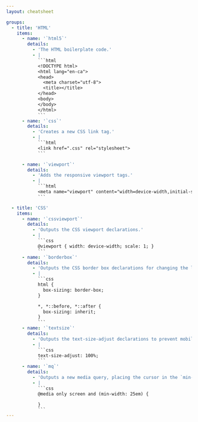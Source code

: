 ```yaml
---
layout: cheatsheet

groups:
  - title: 'HTML'
    items:
      - name: '`html5`'
        details:
          - 'The HTML boilerplate code.'
          - |
            ```html
            <!DOCTYPE html>
            <html lang="en-ca">
            <head>
              <meta charset="utf-8">
              <title></title>
            </head>
            <body>
            </body>
            </html>
            ```
      - name: '`css`'
        details:
          - 'Creates a new CSS link tag.'
          - |
            ```html
            <link href=".css" rel="stylesheet">
            ```

      - name: '`viewport`'
        details:
          - 'Adds the responsive viewport tags.'
          - |
            ```html
            <meta name="viewport" content="width=device-width,initial-scale=1">
            ```

  - title: 'CSS'
    items:
      - name: '`cssviewport`'
        details:
          - 'Outputs the CSS viewport declarations.'
          - |
            ```css
            @viewport { width: device-width; scale: 1; }
            ```
      - name: '`borderbox`'
        details:
          - 'Outputs the CSS border box declarations for changing the layout math.'
          - |
            ```css
            html {
              box-sizing: border-box;
            }

            *, *::before, *::after {
              box-sizing: inherit;
            }
            ```
      - name: '`textsize`'
        details:
          - 'Outputs the text-size-adjust declarations to prevent mobile browsers from changing the font-size.'
          - |
            ```css
            text-size-adjust: 100%;
            ```
      - name: '`mq`'
        details:
          - 'Outputs a new media query, placing the cursor in the `min-width` location.'
          - |
            ```css
            @media only screen and (min-width: 25em) {

            }
            ```
---
```

